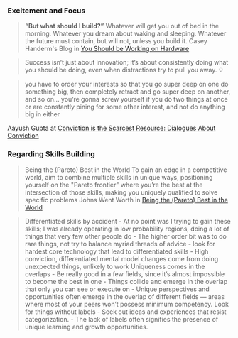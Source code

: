 ### Excitement and Focus

>**“But what should I build?”**
Whatever will get you out of bed in the morning. Whatever you dream about waking and sleeping. Whatever the future must contain, but will not, unless you build it.
Casey Handerm's Blog in [You Should be Working on Hardware](https://caseyhandmer.wordpress.com/2023/08/25/you-should-be-working-on-hardware/)


> Success isn’t just about innovation; it’s about consistently doing what you should be doing, even when distractions try to pull you away. 💡


> you have to order your interests so that you go super deep on one do something big, then completely retract and go super deep on another, and so on... you’re gonna screw yourself if you do two things at once or are constantly pining for some other interest, and not do anything big in either
> 
Aayush Gupta at [Conviction is the Scarcest Resource: Dialogues About Conviction](https://blog.aayushg.com/conviction/)

### Regarding  Skills Building

> Being the (Pareto) Best in the World
To gain an edge in a competitive world, aim to combine multiple skills in unique ways, positioning yourself on the "Pareto frontier" where you’re the best at the intersection of those skills, making you uniquely qualified to solve specific problems
Johns Went Worth in [Being the (Pareto) Best in the World ](https://www.lesswrong.com/posts/XvN2QQpKTuEzgkZHY/being-the-pareto-best-in-the-world)

> Differentiated skills by accident
    - At no point was I trying to gain these skills; I was already operating in low probability regions, doing a lot of things that very few other people do
    - The higher order bit was to do rare things, not try to balance myriad threads of advice
    - look for hardest core technology that lead to differentiated skills
    - High conviction, differentiated mental model changes come from doing unexpected things, unlikely to work
   Uniqueness comes in the overlaps
    - Be really good in a few fields, since it’s almost impossible to become the best in one
    - Things collide and emerge in the overlap that only you can see or execute on
    - Unique perspectives and opportunities often emerge in the overlap of different fields — areas where most of your peers won’t possess minimum competency.
   Look for things without labels
    - Seek out ideas and experiences that resist categorization.
    - The lack of labels often signifies the presence of unique learning and growth opportunities.


